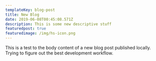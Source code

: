 ```yaml
---
templateKey: blog-post
title: New Blog
date: 2019-06-08T00:45:08.571Z
description: This is some new descriptive stuff
featuredpost: true
featuredimage: /img/hs-icon.png
---
```

This is a test to the body content of a new blog post published locally. Trying to figure out the best development workflow.
